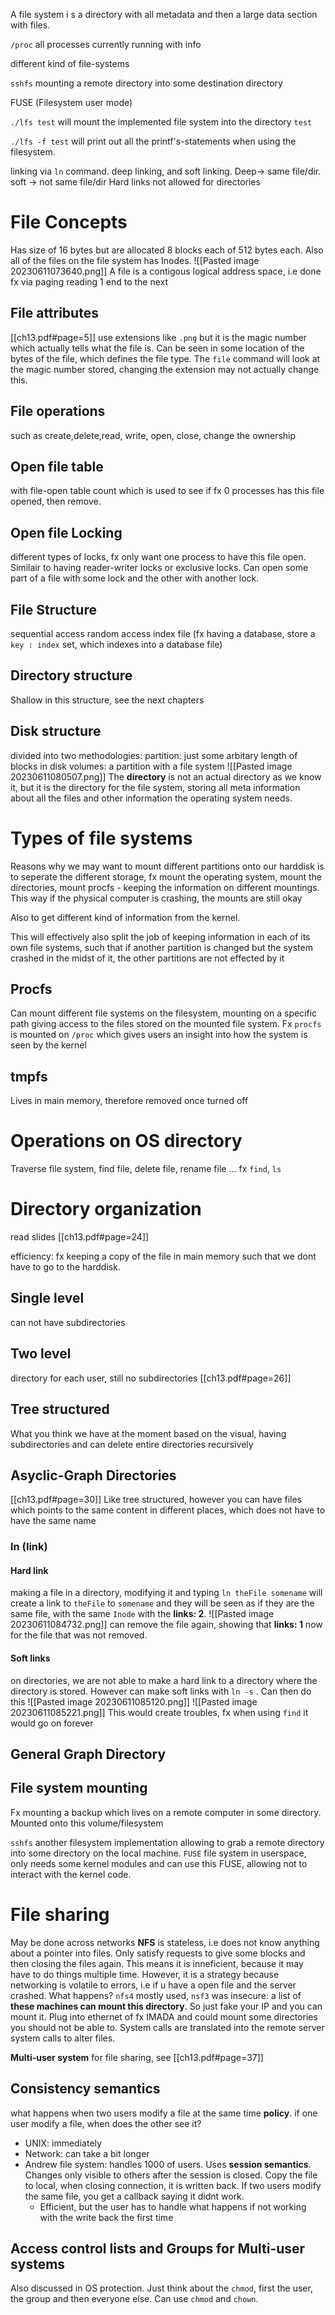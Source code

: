 A file system i s a directory with all metadata and then a large data section with files.

`/proc` all processes currently running  with info

different kind of file-systems

`sshfs` mounting a remote directory into some destination directory

FUSE (Filesystem user mode)

`./lfs test` will mount the implemented file system into the directory `test`

`./lfs -f test` will print out all the printf's-statements when using the filesystem.


linking via `ln` command. deep linking, and soft linking. Deep-> same file/dir. soft -> not same file/dir
Hard links not allowed for directories



# File Concepts
Has size of 16 bytes but are allocated 8 blocks each of 512 bytes each. Also all of the files on the file system has Inodes.
![[Pasted image 20230611073640.png]]
A file is a contigous logical address space, i.e done fx via paging reading 1 end to the next

## File attributes
[[ch13.pdf#page=5]]
use extensions like `.png` but it is the magic number which actually tells what the file is. Can be seen in some location of the bytes of the file, which defines the file type. 
The `file` command will look at the magic number stored, changing the extension may not actually change this.

## File operations
such as create,delete,read, write, open, close, change the ownership

## Open file table
with file-open table count which is used to see if fx 0 processes has this file opened, then remove.

## Open file Locking
different types of locks, fx only want one process to have this file open. Similair to having reader-writer locks or exclusive locks. Can open some part of a file with some lock and the other with another lock.

## File Structure
sequential access
random access
index file (fx having a database, store a `key : index` set, which indexes into a database file)

## Directory structure
Shallow in this structure, see the next chapters 

## Disk structure
divided into two methodologies:
partition: just some arbitary length of blocks in disk
volumes: a partition with a file system
![[Pasted image 20230611080507.png]]
The **directory** is not an actual directory as we know it, but it is the directory for the file system, storing all meta information about all the files and other information the operating system needs.

# Types of file systems
Reasons why we may want to mount different partitions onto our harddisk is to seperate the different storage, fx mount the operating system, mount the directories, mount procfs - keeping the information on different mountings. This way if the physical computer is crashing, the mounts are still okay

Also to get different kind of information from the kernel.

This will effectively also split the job of keeping information in each of its own file systems, such that if another partition is changed but the system crashed in the midst of it, the other partitions are not effected by it
## Procfs
Can mount different file systems on the filesystem, mounting on a specific path giving access to the files stored on the mounted file system. Fx `procfs` is mounted on `/proc` which gives users an insight into how the system is seen by the kernel
## tmpfs
Lives in main memory, therefore removed once turned off

# Operations on OS directory
Traverse file system, find file, delete file, rename file ...
fx `find`, `ls` 

# Directory organization
read slides [[ch13.pdf#page=24]]

efficiency: fx keeping a copy of the file in main memory such that we dont have to go to the harddisk.

## Single level
can not have subdirectories

## Two level
directory for each user, still no subdirectories [[ch13.pdf#page=26]]

## Tree structured
What you think we have at the moment based on the visual, having subdirectories and can delete entire directories recursively

## Asyclic-Graph Directories
[[ch13.pdf#page=30]]
Like tree structured, however you can have files which points to the same content in different places, which does not have to have the same name

### ln (link)
#### Hard link
making a file in a directory, modifying it and typing `ln theFile somename` will create a link to `theFile` to `somename` and they will be seen as if they are the same file, with the same `Inode` with the **links: 2**.
![[Pasted image 20230611084732.png]]
can remove the file again, showing that **links: 1** now for the file that was not removed.

#### Soft links
on directories, we are not able to make a hard link to a directory where the directory is stored. However can make soft links with `ln -s` . Can then do this
![[Pasted image 20230611085120.png]]
![[Pasted image 20230611085221.png]]
This would create troubles, fx when using `find` it would go on forever

## General Graph Directory

## File system mounting
Fx mounting a backup which lives on a remote computer in some directory. Mounted onto this volume/filesystem

`sshfs` another filesystem implementation allowing to grab a remote directory into some directory on the local machine.
`FUSE` file system in userspace, only needs some kernel modules and can use this FUSE, allowing not to interact with the kernel code.

# File sharing
May be done across networks
**NFS** is stateless, i.e does not know anything about a pointer into files. Only satisfy requests to give some blocks and then  closing the files again.  This means it is inneficient, because it may have to do things multiple time. However, it is a strategy because networking is volatile to errors, i.e if u have a open file and the server crashed. What happens?
`nfs4` mostly used, 
`nsf3` was insecure: a list of **these machines can mount this directory**. So just fake your IP and you can mount it. Plug into ethernet of fx IMADA and could mount some directories you should not be able to.
System calls are translated into the remote server system calls to alter files.


**Multi-user system** for file sharing, see [[ch13.pdf#page=37]]

## Consistency semantics
what happens when two users modify a file at the same time
**policy**.
if one user modify a file, when does the other see it?
- UNIX: immediately
- Network: can take a bit longer
- Andrew file system: handles 1000 of users. Uses **session semantics**. Changes only visible to others after the session is closed. Copy the file to local, when closing connection, it is written back. If two users modify the same file, you get a callback saying it didnt work. 
	- Efficient, but the user has to handle what happens if not working with the write back the first time

## Access control lists and Groups for Multi-user systems
Also discussed in OS protection. 
Just think about the `chmod`, first the user, the group and then everyone else. Can use `chmod` and `chown`.